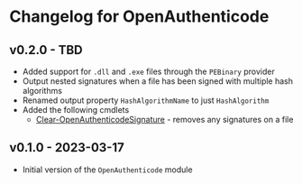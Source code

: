 # Changelog for OpenAuthenticode

## v0.2.0 - TBD

* Added support for `.dll` and `.exe` files through the `PEBinary` provider
* Output nested signatures when a file has been signed with multiple hash algorithms
* Renamed output property `HashAlgorithmName` to just `HashAlgorithm`
* Added the following cmdlets
  * [Clear-OpenAuthenticodeSignature](./docs/en-US/Clear-OpenAuthenticodeSignature.md) - removes any signatures on a file

## v0.1.0 - 2023-03-17

+ Initial version of the `OpenAuthenticode` module
